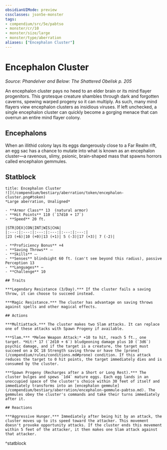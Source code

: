 ```yaml
---
obsidianUIMode: preview
cssclasses: json5e-monster
tags:
- compendium/src/5e/pabtso
- monster/cr/10
- monster/size/large
- monster/type/aberration
aliases: ["Encephalon Cluster"]
---
```

# Encephalon Cluster
*Source: Phandelver and Below: The Shattered Obelisk p. 205*  

An encephalon cluster pays no heed to an elder brain or its mind flayer progenitors. This grotesque creature shambles through dark and forgotten caverns, spewing warped progeny so it can multiply. As such, many mind flayers view encephalon clusters as insidious viruses. If left unchecked, a single encephalon cluster can quickly become a gorging menace that can overrun an entire mind flayer colony.

## Encephalons

When an illithid colony lays its eggs dangerously close to a Far Realm rift, an egg sac has a chance to mutate into what is known as an encephalon cluster—a ravenous, slimy, psionic, brain-shaped mass that spawns horrors called encephalon gemmules.

## Statblock

```ad-statblock
title: Encephalon Cluster
![](/compendium/bestiary/aberration/token/encephalon-cluster.png#token)
*Large aberration, Unaligned*

- **Armor Class** 13  (natural armor)
- **Hit Points** 110 (`17d10 + 17`)
- **Speed** 20 ft.

|STR|DEX|CON|INT|WIS|CHA|
|:---:|:---:|:---:|:---:|:---:|:---:|
|23 (+6)|10 (+0)|13 (+1)| 5 (-3)|17 (+3)| 7 (-2)|

- **Proficiency Bonus** +4
- **Saving Throws** ⏤
- **Skills** ⏤
- **Senses** blindsight 60 ft. (can't see beyond this radius), passive Perception 13
- **Languages** —
- **Challenge** 10

## Traits

***Legendary Resistance (3/Day).*** If the cluster fails a saving throw, it can choose to succeed instead.

***Magic Resistance.*** The cluster has advantage on saving throws against spells and other magical effects.

## Actions

***Multiattack.*** The cluster makes two Slam attacks. It can replace one of these attacks with Spawn Progeny if available.

***Slam.*** *Melee Weapon Attack:* +10 to hit, reach 5 ft., one target. *Hit:* 17 (`2d10 + 6`) bludgeoning damage plus 10 (`3d6`) psychic damage, and if the target is a creature, the target must succeed on a DC 18 Strength saving throw or have the [prone](/compendium/rules/conditions.md#prone) condition. If this attack reduces the target to 0 hit points, the target immediately dies and is consumed by the cluster.

***Spawn Progeny (Recharges after a Short or Long Rest).*** The cluster bulges and spews `1d4` mature eggs. Each egg lands in an unoccupied space of the cluster's choice within 30 feet of itself and immediately transforms into an [encephalon gemmule](/compendium/bestiary/aberration/encephalon-gemmule-pabtso.md). The gemmules obey the cluster's commands and take their turns immediately after it.

## Reactions

***Aggressive Hunger.*** Immediately after being hit by an attack, the cluster moves up to its speed toward the attacker. This movement doesn't provoke opportunity attacks. If the cluster ends this movement within 5 feet of the attacker, it then makes one Slam attack against that attacker.
```
^statblock